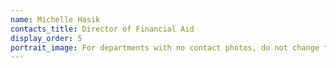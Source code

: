 ```yaml
---
name: Michelle Hasik
contacts_title: Director of Financial Aid
display_order: 5
portrait_image: For departments with no contact photos, do not change this field.
---
```

